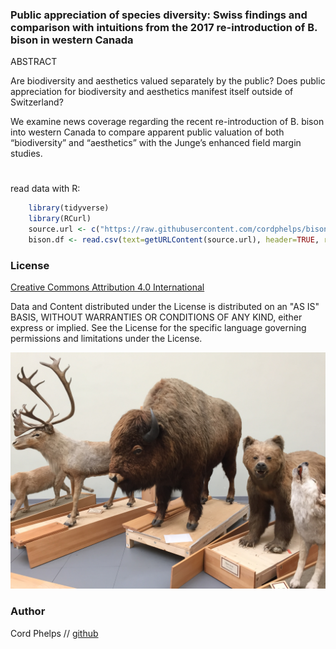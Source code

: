 

### Public appreciation of species diversity: Swiss findings and comparison with intuitions from the 2017 re-introduction of B. bison in western Canada 


ABSTRACT 

Are biodiversity and aesthetics valued separately by the public? Does public appreciation for biodiversity and aesthetics manifest itself outside of Switzerland? 

We examine news coverage regarding the recent re-introduction of B. bison into western Canada to compare apparent public valuation of both “biodiversity” and “aesthetics” with the Junge’s enhanced field margin studies.

#
read data with R:

```R
	library(tidyverse)
	library(RCurl)
	source.url <- c("https://raw.githubusercontent.com/cordphelps/bison/master/bison.csv")
	bison.df <- read.csv(text=getURLContent(source.url), header=TRUE, row.names=NULL)
```



### License
[Creative Commons Attribution 4.0 International](https://creativecommons.org/licenses/by/4.0/)

Data and Content distributed under the License is distributed on an "AS IS" BASIS, WITHOUT WARRANTIES OR CONDITIONS OF ANY KIND, either express or implied. See the License for the specific language governing permissions and limitations under the License.



[![screen shot](https://raw.githubusercontent.com/cordphelps/bison/master/IMG_4430.JPG)]()



### Author
Cord Phelps // [github](http://cordphelps.github.io)








 





